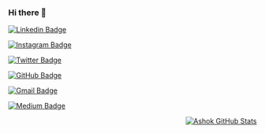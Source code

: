 ### Hi there 👋


<div align="left" width="25">
  
[![Linkedin Badge](https://img.shields.io/badge/-ASHOK%20KUMAR-blue?style=flat-circle&logo=Linkedin&logoColor=white&link=https://www.linkedin.com/in/ashok-kumar-k-6641bb16a/)](https://www.linkedin.com/in/ashok-kumar-k-6641bb16a/)

</div>

<div align="left" width="25">
  
[![Instagram Badge](https://img.shields.io/badge/-ASHOK%20KUMAR-e02c73?style=flat-circle&labelColor=e02c73&logo=Instagram&logoColor=white&link=https://www.instagram.com/ashok0487/)](https://www.instagram.com/ashok0487/)

</div>
<div align="left" width="25">
  
[![Twitter Badge](https://img.shields.io/badge/-ASHOK%20KUMAR-1ca0f1?style=flat-circle&labelColor=1ca0f1&logo=twitter&logoColor=white&link=https://twitter.com/ASHOKKU90871834)](https://twitter.com/ASHOKKU90871834)

</div>
<div align="left" width="25%">
  
[![GitHub Badge](https://img.shields.io/badge/-@ASHOK%20KUMAR-24292e?style=flat-circle&labelColor=24292e&logo=github&logoColor=white&link=https://github.com/ASHOKKUMAR-K)](https://github.com/ASHOKKUMAR-K)

</div>
<div align="left" width="25%">
  
[![Gmail Badge](https://img.shields.io/badge/-ASHOK%20KUMAR-d54b3d?style=flat-circle&labelColor=d54b3d&logo=gmail&logoColor=white&link=mailto:ashokkumark.citeee2017@gmail.com)](mailto:ashokkumark.citeee2017@gmail.com)

</div>
<div align="left" width="25%">
  
[![Medium Badge](https://img.shields.io/badge/-ASHOK%20KUMAR-24292e?style=flat-circle&labelColor=24292e&logo=medium&logoColor=white&link=https://medium.com/@Ashok_kumar_K)](https://medium.com/@Ashok_kumar_K)

</div>

<div align="right" width="49%">
  <a href="https://github.com/ASHOKKUMAR-K"> 
    <img align="center" src="https://github-readme-stats.vercel.app/api?username=ASHOKKUMAR-K&show_icons=true&title_color=00ff00&icon_color=00ff00&text_color=dddddd&bg_color=222222" alt="Ashok GitHub Stats">
  </a>
</div>










<!--
**ASHOKKUMAR-K/ASHOKKUMAR-K** is a ✨ _special_ ✨ repository because its `README.md` (this file) appears on your GitHub profile.

Here are some ideas to get you started:

- 🔭 I’m currently working on ...
- 🌱 I’m currently learning ...
- 👯 I’m looking to collaborate on ...
- 🤔 I’m looking for help with ...
- 💬 Ask me about ...
- 📫 How to reach me: ...
- 😄 Pronouns: ...
- ⚡ Fun fact: ...
-->
